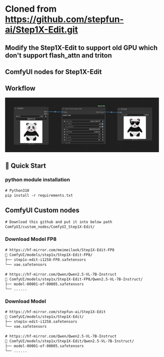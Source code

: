# Cloned from https://github.com/stepfun-ai/Step1X-Edit.git

## Modify the Step1X-Edit to support old GPU which don't support flash_attn and triton
## ComfyUI nodes for Step1X-Edit 

## Workflow
![图片](./examples/workflow.JPG)

## 🚀 Quick Start

### python module installation
```
# Python310
pip install -r requirements.txt
```

## ComfyUI Custom nodes
```
# Download this github and put it into below path
ComfyUI/custom_nodes/ComfyUI_Step1X-Edit/
```

### Download Model FP8
```
# https://hf-mirror.com/meimeilook/Step1X-Edit-FP8
📁 ComfyUI/models/step1x/Step1X-Edit-FP8/
├── step1x-edit-i1258-FP8.safetensors  
└── vae.safetensors

# https://hf-mirror.com/Qwen/Qwen2.5-VL-7B-Instruct
📁 ComfyUI/models/step1x/Step1X-Edit-FP8/Qwen2.5-VL-7B-Instruct/  
├── model-00001-of-00005.safetensors  
└── ......
```

### Download Model
```
# https://hf-mirror.com/stepfun-ai/Step1X-Edit
📁 ComfyUI/models/step1x/Step1X-Edit/
├── step1x-edit-i1258.safetensors  
└── vae.safetensors

# https://hf-mirror.com/Qwen/Qwen2.5-VL-7B-Instruct
📁 ComfyUI/models/step1x/Step1X-Edit/Qwen2.5-VL-7B-Instruct/  
├── model-00001-of-00005.safetensors  
└── ......
```

